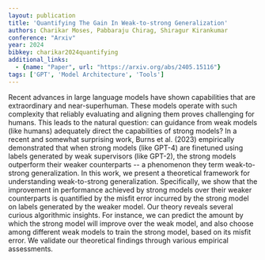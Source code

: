 ```yaml
---
layout: publication
title: 'Quantifying The Gain In Weak-to-strong Generalization'
authors: Charikar Moses, Pabbaraju Chirag, Shiragur Kirankumar
conference: "Arxiv"
year: 2024
bibkey: charikar2024quantifying
additional_links:
  - {name: "Paper", url: "https://arxiv.org/abs/2405.15116"}
tags: ['GPT', 'Model Architecture', 'Tools']
---
```

Recent advances in large language models have shown capabilities that are
extraordinary and near-superhuman. These models operate with such complexity
that reliably evaluating and aligning them proves challenging for humans. This
leads to the natural question: can guidance from weak models (like humans)
adequately direct the capabilities of strong models? In a recent and somewhat
surprising work, Burns et al. (2023) empirically demonstrated that when strong
models (like GPT-4) are finetuned using labels generated by weak supervisors
(like GPT-2), the strong models outperform their weaker counterparts -- a
phenomenon they term weak-to-strong generalization.
  In this work, we present a theoretical framework for understanding
weak-to-strong generalization. Specifically, we show that the improvement in
performance achieved by strong models over their weaker counterparts is
quantified by the misfit error incurred by the strong model on labels generated
by the weaker model. Our theory reveals several curious algorithmic insights.
For instance, we can predict the amount by which the strong model will improve
over the weak model, and also choose among different weak models to train the
strong model, based on its misfit error. We validate our theoretical findings
through various empirical assessments.
